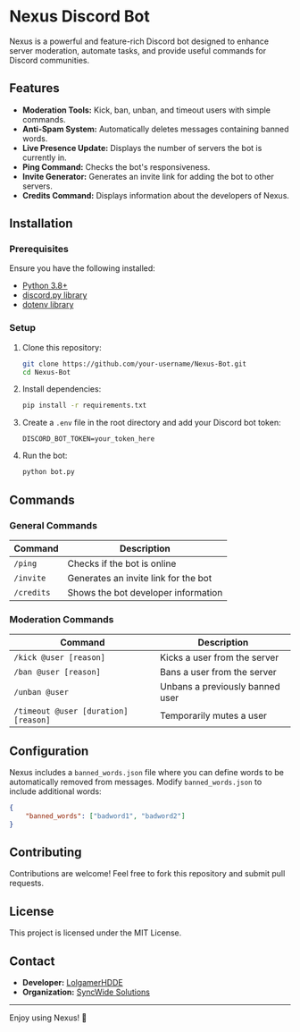 # Nexus Discord Bot

Nexus is a powerful and feature-rich Discord bot designed to enhance server moderation, automate tasks, and provide useful commands for Discord communities.

## Features
- **Moderation Tools:** Kick, ban, unban, and timeout users with simple commands.
- **Anti-Spam System:** Automatically deletes messages containing banned words.
- **Live Presence Update:** Displays the number of servers the bot is currently in.
- **Ping Command:** Checks the bot's responsiveness.
- **Invite Generator:** Generates an invite link for adding the bot to other servers.
- **Credits Command:** Displays information about the developers of Nexus.

## Installation
### Prerequisites
Ensure you have the following installed:
- [Python 3.8+](https://www.python.org/downloads/)
- [discord.py library](https://pypi.org/project/discord.py/)
- [dotenv library](https://pypi.org/project/python-dotenv/)

### Setup
1. Clone this repository:
   ```bash
   git clone https://github.com/your-username/Nexus-Bot.git
   cd Nexus-Bot
   ```
2. Install dependencies:
   ```bash
   pip install -r requirements.txt
   ```
3. Create a `.env` file in the root directory and add your Discord bot token:
   ```
   DISCORD_BOT_TOKEN=your_token_here
   ```
4. Run the bot:
   ```bash
   python bot.py
   ```

## Commands
### General Commands
| Command  | Description |
|----------|-------------|
| `/ping` | Checks if the bot is online |
| `/invite` | Generates an invite link for the bot |
| `/credits` | Shows the bot developer information |

### Moderation Commands
| Command  | Description |
|----------|-------------|
| `/kick @user [reason]` | Kicks a user from the server |
| `/ban @user [reason]` | Bans a user from the server |
| `/unban @user` | Unbans a previously banned user |
| `/timeout @user [duration] [reason]` | Temporarily mutes a user |

## Configuration
Nexus includes a `banned_words.json` file where you can define words to be automatically removed from messages.
Modify `banned_words.json` to include additional words:
```json
{
    "banned_words": ["badword1", "badword2"]
}
```

## Contributing
Contributions are welcome! Feel free to fork this repository and submit pull requests.

## License
This project is licensed under the MIT License.

## Contact
- **Developer:** [LolgamerHDDE](https://github.com/LolgamerHDDE)
- **Organization:** [SyncWide Solutions](https://github.com/SyncWide-Solutions)

---
Enjoy using Nexus! 🚀

